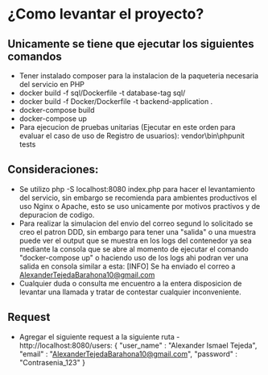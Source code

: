 # ¿Como levantar el proyecto?
## Unicamente se tiene que ejecutar los siguientes comandos
- Tener instalado composer para la instalacion de la paqueteria necesaria del servicio en PHP
- docker build -f sql/Dockerfile -t database-tag sql/
- docker build -f Docker/Dockerfile -t backend-application .
- docker-compose build 
- docker-compose up
- Para ejecucion de pruebas unitarias (Ejecutar en este orden para evaluar el caso de uso de Registro de usuarios): vendor\bin\phpunit tests

## Consideraciones: 
- Se utilizo php -S localhost:8080 index.php para hacer el levantamiento del servicio, sin embargo se recomienda para ambientes productivos el uso Nginx o Apache, esto se uso unicamente por motivos practivos y de depuracion de codigo. 
- Para realizar la simulacion del envio del correo segund lo solicitado se creo el patron DDD, sin embargo para tener una "salida" o una muestra puede ver el output que se muestra en los logs del contenedor ya sea mediante la consola que se abre al momento de ejecutar el comando "docker-compose up" o haciendo uso de los logs ahi podran ver una salida en consola similar a esta: [INFO] Se ha enviado el correo a AlexanderTejedaBarahona10@gmail.com
- Cualquier duda o consulta me encuentro a la entera disposicion de levantar una llamada y tratar de contestar cualquier inconveniente.

## Request
- Agregar el siguiente request a la siguiente ruta - http://localhost:8080/users: 
    {
	"user_name" : "Alexander Ismael Tejeda", 
	"email" : "AlexanderTejedaBarahona10@gmail.com", 
	"password" : "Contrasenia_123"
    }
